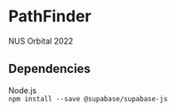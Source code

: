 # PathFinder
NUS Orbital 2022

## Dependencies
Node.js  
`npm install --save @supabase/supabase-js`
